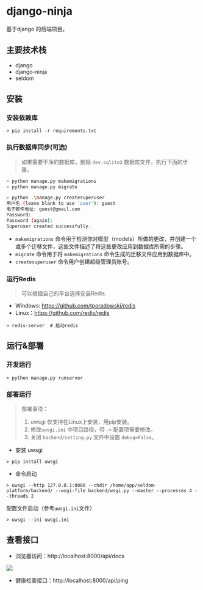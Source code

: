 # django-ninja

基于django 的后端项目。

## 主要技术栈

* django
* django-ninja
* seldom

## 安装

### 安装依赖库

```shell
> pip install -r requirements.txt
```

### 执行数据库同步(可选)

> 如果需要干净的数据库，删除 `dev.sqlite3` 数据库文件，执行下面的步骤。

```bash
> python manage.py makemigrations
> python manage.py migrate

> python .\manage.py createsuperuser
用户名 (leave blank to use 'user'): guest
电子邮件地址: guest@gmail.com
Password:
Password (again):
Superuser created successfully.
```

* `makemigrations` 命令用于检测你对模型（models）所做的更改，并创建一个或多个迁移文件，这些文件描述了将这些更改应用到数据库所需的步骤。
* `migrate` 命令用于将 `makemigrations` 命令生成的迁移文件应用到数据库中。
* `createsuperuser` 命令用户创建超级管理员账号。

### 运行Redis

> 可以根据自己的平台选择安装Redis.

- Windows: https://github.com/tporadowski/redis
- Linux：https://github.com/redis/redis

```shell
> redis-server  # 启动redis
```

## 运行&部署

### 开发运行

```shell
> python manage.py runserver
```

### 部署运行

> 部署事项：
> 1. uwsgi 仅支持在Linux上安装，用pip安装。
> 2. 修改`uwsgi.ini` 中项目路径，带 `->` 配置项需要修改。
> 3. 关闭 `backend/setting.py` 文件中设置 `debug=False`。

* 安装 uwsgi

```shell
> pip install uwsgi
```

* 命令启动

```shell
> uwsgi --http 127.0.0.1:8080 --chdir /home/app/seldom-platform/backend/ --wsgi-file backend/wsgi.py --master --processes 4 --threads 2
```

配置文件启动（参考`uwsgi.ini`文件）

```shell
> uwsgi --ini uwsgi.ini
```

## 查看接口

* 浏览器访问：http://localhost:8000/api/docs

![](./api.png)

* 健康检查接口：http://localhost:8000/api/ping
